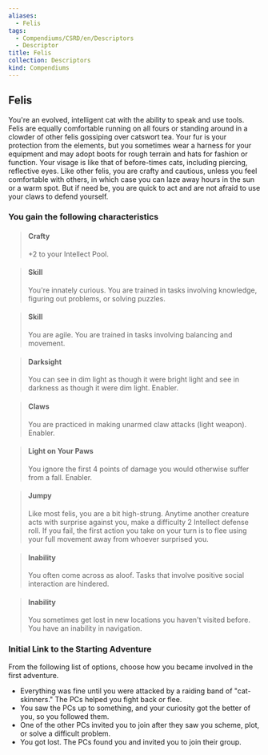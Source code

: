 ```yaml
---
aliases:
  - Felis
tags:
  - Compendiums/CSRD/en/Descriptors
  - Descriptor
title: Felis
collection: Descriptors
kind: Compendiums
---
```

## Felis  
You're an evolved, intelligent cat with the ability to speak and use tools. Felis are equally comfortable running on all fours or standing around in a clowder of other felis gossiping over catswort tea. Your fur is your protection from the elements, but you sometimes wear a harness for your equipment and may adopt boots for rough terrain and hats for fashion or function. Your visage is like that of before-times cats, including piercing, reflective eyes. Like other felis, you are crafty and cautious, unless you feel comfortable with others, in which case you can laze away hours in the sun or a warm spot. But if need be, you are quick to act and are not afraid to use your claws to defend yourself.
### You gain the following characteristics  
> #### Crafty
> +2 to your Intellect Pool.  

> #### Skill
> You're innately curious. You are trained in tasks involving knowledge, figuring out problems, or solving puzzles.  

> #### Skill
> You are agile. You are trained in tasks involving balancing and movement.  

> #### Darksight
> You can see in dim light as though it were bright light and see in darkness as though it were dim light. Enabler.  

> #### Claws
> You are practiced in making unarmed claw attacks (light weapon). Enabler.  

> #### Light on Your Paws
> You ignore the first 4 points of damage you would otherwise suffer from a fall. Enabler.  

> #### Jumpy
> Like most felis, you are a bit high-strung. Anytime another creature acts with surprise against you, make a difficulty 2 Intellect defense roll. If you fail, the first action you take on your turn is to flee using your full movement away from whoever surprised you.  

> #### Inability
> You often come across as aloof. Tasks that involve positive social interaction are hindered.  

> #### Inability
> You sometimes get lost in new locations you haven't visited before. You have an inability in navigation.  

### Initial Link to the Starting Adventure  
From the following list of options, choose how you became involved in the first adventure.  
- Everything was fine until you were attacked by a raiding band of "cat-skinners." The PCs helped you fight back or flee.  
- You saw the PCs up to something, and your curiosity got the better of you, so you followed them.  
- One of the other PCs invited you to join after they saw you scheme, plot, or solve a difficult problem.  
- You got lost. The PCs found you and invited you to join their group.  